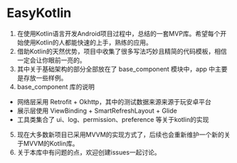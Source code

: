 # EasyKotlin

1. 在使用Kotlin语言开发Android项目过程中，总结的一套MVP库。希望每个开始使用Kotlin的人都能快速的上手，熟练的应用。
2. 借助Kotlin的天然优势，项目中收集了很多写法巧妙且精简的代码模板，相信一定会让你眼前一亮的。
3. 其中关于基础架构的部分全部放在了 base_component 模块中，app 中主要是存放一些样例。
4. base_component 库的说明
- 网络层采用 Retrofit + Okhttp，其中的测试数据来源来源于玩安卓平台
- 展示层使用 ViewBinding + SmartRefreshLayout + Glide
- 工具类集合了 ui、log、permission、preference 等关于kotlin的实现

5. 现在大多数新项目已采用MVVM的实现方式了，后续也会重新维护一个新的关于MVVM的Kotlin库。
6. 关于本库中有问题的点，欢迎创建issues一起讨论。
